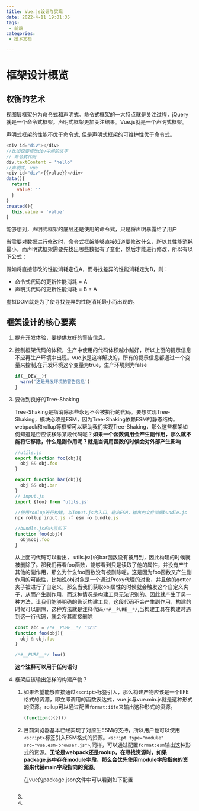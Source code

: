 ```yaml
---
title: Vue.js设计与实现
date: 2022-4-11 19:01:35
tags: 
 - 前端
categories:
 - 技术文档

---
```


# 框架设计概览

## 权衡的艺术

视图层框架分为命令式和声明式。命令式框架的一大特点就是关注过程，jQuery就是一个命令式框架。声明式框架更加关注结果。Vue.js就是一个声明式框架。

声明式框架的性能不优于命令式, 但是声明式框架的可维护性优于命令式。

```js
<div id="div"></div>
//比如说要修改div中间的文字
// 命令式代码
div.textContent = 'hello'
//声明式, vue
<div id="div">{{value}}</div>
data(){
  return{
    value: ''
  }
}
created(){
  this.value = 'value'
}
```

能够想到，声明式框架的底层还是使用的命令式，只是将声明暴露给了用户

当需要对数据进行修改时，命令式框架能够直接知道要修改什么，所以其性能消耗最小，而声明式框架需要先找出哪些数据有了变化，然后才能进行修改，所以有以下公式：

假如将直接修改的性能消耗定位A，而寻找差异的性能消耗定为B，则：

- 命令式代码的更新性能消耗 = A
- 声明式代码的更新性能消耗 = B + A

虚拟DOM就是为了使寻找差异的性能消耗最小而出现的。

## 框架设计的核心要素

1. 提升开发体验，要提供友好的警告信息。

2. 控制框架代码的体积，生产中使用的代码体积越小越好，所以上面的提示信息不应再生产环境中出现。vue.js是这样解决的，所有的提示信息都通过一个变量来控制,在开发环境这个变量为true，生产环境则为false

   ```js
   if(__DEV__){
     warn('这是开发环境的警告信息')
   }
   ```

3. 要做到良好的Tree-Shaking

   Tree-Shaking是指消除那些永远不会被执行的代码。要想实现Tree-Shaking，模块必须是ESM，因为Tree-Shaking依赖ESM的静态结构。webpack和rollup等框架可以帮助我们实现Tree-Shaking，那么这些框架如何知道是否应该移除某段代码呢？__如果一个函数调用会产生副作用，那么就不能将它移除，什么是副作用呢？就是当调用函数的时候会对外部产生影响__

   ```js
   //utils.js
   export function foo(obj){
     obj && obj.foo
   }
   
   export function bar(obj){
     obj && obj.bar
   }
   // input.js
   import {foo} from 'utils.js'
   
   //使用roolup进行构建, 以input.js为入口，输出ESM，输出的文件叫做bundle.js
   npx rollup input.js -f esm -o bundle.js
   
   //bundle.js的内容如下
   function foo(obj){
     obj&obj.foo
   }
   ```

   从上面的代码可以看出， utils.js中的bar函数没有被用到，因此构建的时候就被删除了。那我们再看foo函数，能够看到只是读取了他的属性，并没有产生其他的副作用，那么为什么foo函数没有被删除呢。这是因为foo函数又产生副作用的可能性，比如说obj对象是一个通过Proxy代理的对象，并且他的getter夹子被进行了自定义，那么当我们获取obj属性的时候就会触发这个自定义夹子，从而产生副作用，而这种情况是构建工具无法识别的。因此就产生了另一种方法，让我们能够明确的告诉构建工具，这段代码不会产生副作用，构建的时候可以删除，这种方法就是注释代码`/*#__PURE__*/`,当构建工具在构建时遇到这一行代码，就会将其直接删除

   ```js
   const abc = /*#__PURE__*/ '123'
   function foo(obj){
     obj & obj.foo
   }
   
   /*#__PURE__*/ foo()
   ```

   __这个注释可以用于任何语句__

4. 框架应该输出怎样的构建产物？

   1. 如果希望能够直接通过`<script>`标签引入，那么构建产物应该是一个IIFE格式的资源，即立即调用的函数表达式，vue.js与vue.min.js就是这种形式的资源。rollup可以通过配置`format:iife`来输出这种形式的资源。

      ```js
      (function(){}())
      ```

   2. 目前浏览器基本已经实现了对原生ESM的支持，所以用户也可以使用`<script>`标签引入ESM格式的资源。`<script type="module" src="vue.esm-browser.js">`,同样，可以通过配置`format:esm`输出这种形式的资源。__无论是webpack还是roolup，在寻找资源时，如果package.js中存在module字段，那么会优先使用module字段指向的资源来代替main字段指向的资源。__

      在vue的package.json文件中可以看到如下配置

      ```js
      ```

      

   3. 

   4. 